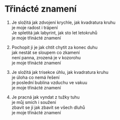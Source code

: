 #  Třinácté znamení  

1. Je složitá jak zdvojení krychle,  jak kvadratura kruhu  
   je moje radost i trápení  
   Je spletitá jak labyrint, jak sto let letokruhů  
   je moje třinácté znamení   

2. Pochopit ji je jak chtít chytit za konec duhu  
   jak nestát se sloupem co zkamení  
   není panna,  zrozená je v kozorohu  
   je moje třinácté znamení  

3. Je složitá jak trisekce úhlu,  jak kvadratura kruhu  
   je úloha co nemá řešení  
   je poslední bublina vzduchu ve vakuu  
   je moje třinácté znamení  

4. Je pracná jak vyndat z tužky tuhu  
   je můj smích i soužení  
   zbavit se jí jak zbavit se všech dluhů  
   je moje třinácté znamení  
